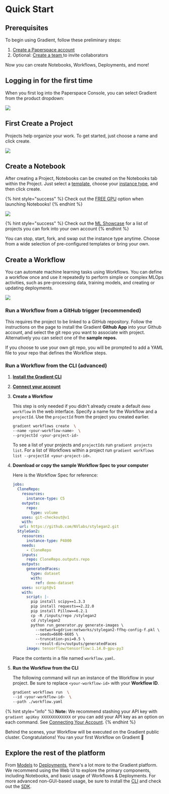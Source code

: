 # Quick Start

## Prerequisites

To begin using Gradient, follow these preliminary steps:

1. [Create a Paperspace account ](https://console.paperspace.com/signup?gradient=true)
2. Optional: [Create a team ](https://support.paperspace.com/hc/en-us/articles/360010359213-Creating-and-Managing-Paperspace-Teams)to invite collaborators

Now you can create Notebooks, Workflows, Deployments, and more!&#x20;

## Logging in for the first time

When you first log into the Paperspace Console, you can select Gradient from the product dropdown:

![](<../../.gitbook/assets/image (32).png>)

## First Create a Project

Projects help organize your work. To get started, just choose a name and click create.

![](../../.gitbook/assets/project\_create\_2.png)

## Create a Notebook

After creating a Project, Notebooks can be created on the Notebooks tab within the Project. Just select a [template](../../explore-train-deploy/notebooks/notebook-containers.md), choose your [instance type](../../more/instance-types/), and then click create.

{% hint style="success" %}
Check out the [FREE GPU](../../more/instance-types/free-instances.md) option when launching Notebooks!
{% endhint %}

![](../../.gitbook/assets/notebook\_create.png)

{% hint style="success" %}
Check out the [ML Showcase](https://ml-showcase.paperspace.com) for a list of projects you can fork into your own account
{% endhint %}

You can stop, start, fork, and swap out the instance type anytime. Choose from a wide selection of pre-configured templates or bring your own.&#x20;

## Create a Workflow

You can automate machine learning tasks using Workflows. You can define a workflow once and use it repeatedly to perform simple or complex MLOps activities, such as pre-processing data, training models, and creating or updating deployments.

![](../../.gitbook/assets/workflow\_create.png)

### Run a Workflow from a GitHub trigger (recommended)

This requires the project to be linked to a GitHub repository. Follow the instructions on the page to install the Gradient **Github App** into your Github account, and select the git repo you want to associate with project. Alternatively you can select one of the **sample repos.** &#x20;

If you choose to use your own git repo, you will be prompted to add a YAML file to your repo that defines the Workflow steps.&#x20;

### **Run a Workflow from the CLI (advanced)**

1. [**Install the Gradient CLI**](install-the-cli.md)
2. [**Connect your account**](install-the-cli.md#connecting-your-account)
3.  **Create a Workflow**

    This step is only needed if you didn't already create a default `demo workflow` in the web interface. Specify a name for the Workflow and a `projectId`. Use the `projectId` from the project you created earlier.

    ```bash
    gradient workflows create  \ 
    --name <your-workflow-name>  \
    --projectId <your-project-id>
    ```

    To see a list of your projects and `projectIds` run `gradient projects list`. For a list of Workflows within a project run `gradient workflows list --projectId <your-project-id>`.
4.  **Download or copy the sample Workflow Spec to your computer**

    Here is the Workflow Spec for reference:

    ```yaml
    jobs:
      CloneRepo:
        resources:
          instance-type: C5
        outputs:
          repo:
            type: volume
        uses: git-checkout@v1
        with:
       url: https://github.com/NVlabs/stylegan2.git
      StyleGan2:
        resources:
          instance-type: P4000
        needs:
          - CloneRepo
        inputs:
          repo: CloneRepo.outputs.repo
        outputs:
          generatedFaces:
            type: dataset
            with:
              ref: demo-dataset
        uses: script@v1
        with:
          script: |-
            pip install scipy==1.3.3
            pip install requests==2.22.0
            pip install Pillow==6.2.1
            cp -R /inputs/repo /stylegan2
            cd /stylegan2
            python run_generator.py generate-images \
              --network=gdrive:networks/stylegan2-ffhq-config-f.pkl \
              --seeds=6600-6605 \
              --truncation-psi=0.5 \
              --result-dir=/outputs/generatedFaces
          image: tensorflow/tensorflow:1.14.0-gpu-py3
    ```

    Place the contents in a file named `workflow.yaml`.
5.  **Run the Workflow from the CLI**

    The following command will run an instance of the Workflow in your project. Be sure to replace `<your-workflow-id>` with your **Workflow ID**.

    ```bash
    gradient workflows run  \ 
    --id <your-workflow-id>  \
    --path ./workflow.yaml
    ```

{% hint style="info" %}
**Note:** We recommend stashing your API key with `gradient apiKey XXXXXXXXXXXXX` or you can add your API key as an option on each command. See [Connecting Your Account](install-the-cli.md#connecting-your-account).
{% endhint %}

Behind the scenes, your Workflow will be executed on the Gradient public cluster. Congratulations! You ran your first Workflow on Gradient 🚀

## Explore the rest of the platform

From [Models](../../data/models/) to [Deployments](https://docs.paperspace.com/gradient/explore-train-deploy/deployments-preview), there's a lot more to the Gradient platform. We recommend using the Web UI to explore the primary components, including Notebooks, and basic usage of Workflows & Deployments. For more advanced non-GUI-based usage, be sure to install the [CLI](install-the-cli.md) and check out the [SDK](../../more/gradient-python-sdk-1/).
